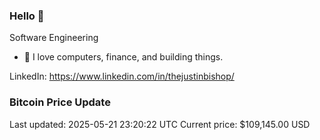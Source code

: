 ### Hello 🤙  

Software Engineering

- 🔭 I love computers, finance, and building things.
  
LinkedIn: https://www.linkedin.com/in/thejustinbishop/  




















































































































































































































































































































































### Bitcoin Price Update
Last updated: 2025-05-21 23:20:22 UTC
Current price: $109,145.00 USD
